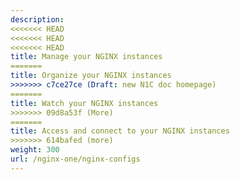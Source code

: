```yaml
---
description:
<<<<<<< HEAD
<<<<<<< HEAD
<<<<<<< HEAD
title: Manage your NGINX instances
=======
title: Organize your NGINX instances
>>>>>>> c7ce27ce (Draft: new N1C doc homepage)
=======
title: Watch your NGINX instances
>>>>>>> 09d8a53f (More)
=======
title: Access and connect to your NGINX instances
>>>>>>> 614bafed (more)
weight: 300
url: /nginx-one/nginx-configs
---
```

